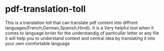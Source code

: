 # pdf-translation-toll
This is a translation toll that can translate pdf content into diffrent languages(French,German,Spanish,Hindi). It is a Very helpful tool when it comes to language brrier for the understandig of particullar letter or any file it will help you to understand context and central idea by translating it into your own comfortable language 
